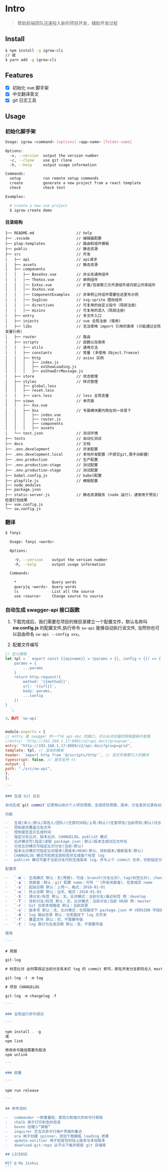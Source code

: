 # Intro

> 帮助前端团队迅速投入新的项目开发，辅助开发过程

## Install

```bash
$ npm install -g igrow-cli
// 或
$ yarn add -g igrow-cli
```

## Features

-   [x] 初始化 vue 脚手架
-   [x] 中文翻译英文
-   [x] git 日志工具

## Usage

### 初始化脚手架

```bash
Usage: igrow <command> [options] <app-name> [folder-name]

Options:
  -v, --version  output the version number
  -c, --clone    use git clone
  -h, --help     output usage information

Commands:
  setup          run remote setup commands
  create         generate a new project from a react template
  check          check test

Examples:

  # create a new vue project
  $ igrow create demo
```

#### 目录结构

```
├── README.md                   // help
├── .vscode                     // 编辑器配置
├── plop-templates              // 路由和组件模板
├── public                      // 静态资源
├── src                         // 开发
│   ├── api                     // api请求
│   ├── assets                  // 静态资源
│   ├── components
│   │   ├── BaseXxx.vue         // 非业务通用组件
│   │   │── TheXxx.vue          // 单例组件
│   │   │── ExXxx.vue           // 扩展/包装第三方开源组件或内部公共库组件
│   │   │── XxxXxx.vue
│   │   │── ComponentExamples   // 非单例公共组件需要在这里写示例
│   │   │── SvgIcon             // svg-sprite 图标组件
│   │   │── directives          // 可复用的自定义指令（局部注册）
│   │   │── mixins              // 可复用的混入（局部注册）
│   ├── entry                   // 多文件入口
│   ├── injects                 // vue 全局注册 (慎用)
│   ├── libs                    // 无法使用 import 引用的类库 (只能通过全局变量引用)
│   ├── router                  // 路由
│   ├── scripts                 // 函数以及类库
│   │   ├── utils               // 通用方法
│   │   ├── constants           // 常量 (多使用 Object.freeze)
│   │   ├── http                // axios 实例
│   │   │   ├── index.js
│   │   │   ├── exShowLoading.js
│   │   │   ├── exShowErrMessage.js
│   ├── store                   // 状态管理
│   ├── styles                  // 样式管理
│   │   ├── global.less
│   │   ├── reset.less
│   │   ├── vars.less           // less 全局变量
│   ├── views                   // 单页面
│   │   ├── Xxx.vue
│   │   ├── Xxx                 // 专属模块要内聚在同一目录下
│   │   │   ├── index.vue
│   │   │   ├── router.js
│   │   │   ├── components
│   │   │   ├── assets
│   └── test.json               // 测试环境
├── tests                       // 自动化测试
├── docs                        // 文档
├── .env.development            // 开发配置
├── .env.development.local      // 本地开发配置（不提交git,需手动新建）
├── .env.production             // 生产配置
├── .env.production-stage       // 测试配置
├── .env.production-stage       // 测试配置
├── babel.config.js             // babel配置
├── plopfile.js                 // 模板配置
├── node_modules
├── package.json
├── static-server.js            // 静态资源服务 (node 运行)，通常用于预览/检查打包结果
├── vue.config.js
└── sw.config.js
```

### 翻译

```bash
$ fanyi

  Usage: fanyi <words>

  Options:

    -V, --version    output the version number
    -h, --help       output usage information

  Commands:

    *                Query words
    query|q <words>  Query words
    ls               List all the source
    use <source>     Change source to source
```

### 自动生成 swagger-api 接口函数

1.  下载完成后，我们需要在项目的根目录建立一个配置文件，默认名称叫 **sw.config.js** 的配置文件,执行命令 `sw-api` 能够自动执行该文件, 当然你也可以自由命名 `sw-api --config xxx`。

2.  配置文件编写

````js
// 定义模板
let tpl = ` export const {{apiname}} = (params = {}, config = {}) => {
    params = {
        ...params
    }
    return http.request({
        method: '{{method}}',
        url: '{{url}}',
        body: params,
        ...config
    })
}
  `;

3、执行 `sw-api`


module.exports = {
// entry 是 swagger 的一个叫 api-doc 的接口，可以从浏览器的网络面板中查看
//entry: 'http://192.168.1.17:8081/v2/api-docs?group=pc',
entry: "http://192.168.1.17:8088/v2/api-docs?group=grid",
template: tpl, // 渲染的模板
header: `import http from '@/scripts/http'`, // 该文件需要引入的模块
typescript: false, // 是否支持 ts
output: {
path: "./src/sw-api",
},
};

```

### 生成 Git 日志

自动生成`git commit`记录用以统计个人项目周报，全组项目周报，版本、分支差异记录自动生成 Tag 等

功能

-   生成(本人:默认/其他人/团队)(任意时间段/上周:默认)(任意项目/当前项目:默认)日志
-   控制是否覆盖已有文件
-   控制是否显示生成时间
-   指定分支比对、版本比对、CHANGELOG、publish 模式
-   比对模式可(指定/读取 package.json：默认)版本生成对应文件名
-   分支比对模式可指定比对分支(当前:默认)
-   版本比对模式可指定比对版本(源版本/HEAD:默认、目标版本/最新版本:默认)
-   CHANGELOG 模式可检索全部标签并生成每个标签 log
-   publish 模式可基于当前分支代码生成版本 log，并与上个 commit 合并，切到指定分支进行合并，生成并推送标签和代码至远程

配置项

-   `-m`： 生成模式 默认：无(周报)，可选：branch(分支比对)、tag(标签比对)、changelog(汇总日志)、publish(发布模式)、copy(将标签对比结果仅输出至剪切板该特性暂仅支持 macOS)、release-note(输出版本描述)
-   `-a`： 贡献者；默认：git 配置 name；可传 ''(所有贡献者)、任意成员 name
-   `-s`： 起始日期 默认：上周一，格式：2018-01-01
-   `-u`： 终止日期 默认：当天，格式：2018-01-01
-   `-S`： 源分支/标签 默认：无，比对模式：当前分支/最近标签 例：develop
-   `-T`： 目标分支/标签 默认：无，比对模式：当前分支/当前 HEAD 例：master
-   `-r`： Git 仓库本地路径 默认：当前目录
-   `-v`： 版本号 默认：无，比对模式：仓库路径下 package.json 中 VERSION 字段值
-   `-d`： log 输出目录 默认：仓库路径下 log 文件夹
-   `-f`： 覆盖文件 默认：否，不需要传值
-   `-t`： log 首行为生成日期 默认：否，不需要传值

使用

```

# 周报

git-log

# 标签比对 此时需保证当前分支有未打 tag 的 commit 即可，即在开发分支即将合入 master 时使用最佳

git-log -t -m tag

# 项目 CHANGELOG

git-log -m changelog -f

```

### 全局运行命令调试

```

npm install . -g
或
npm link

修改命令路径需要先取消
npm unlink

```

### 部署

```

npm run release

```

## 参考资料

-   commander 一款重量轻，表现力和强大的命令行框架
-   chalk 用于打印彩色的信息
-   boxen 创建小“面板”
-   inquirer 交互式命令行用户界面的集合
-   ora 用于创建 spinner，添加下载模板 loading 效果
-   update-notifier 用于检查包的线上版本与本地版本
-   download-git-repo 从节点下载并提取 git 存储库

## LICENSE

MIT @ Ma Jinhui
```
````

